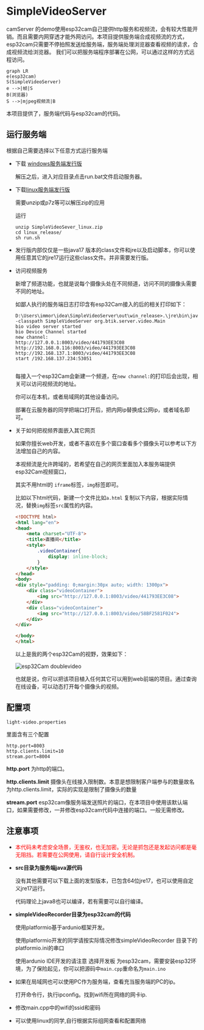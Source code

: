 # SimpleVideoServer

camServer 的demo使用esp32cam自己提供http服务和视频流，会有较大性能开销。而且需要内网穿透才能外网访问。本项目提供服务端合成视频流的方式，esp32cam只需要不停拍照发送给服务端，服务端处理浏览器查看视频的请求，合成视频流给浏览器。
我们可以把服务端程序部署在公网，可以通过这样的方式远程访问。

```mermaid
graph LR
e(esp32cam)
S(SimpleVideoServer)
e -->|帧|S
B(浏览器)
S -->|mjpeg视频流|B
```

本项目提供了，服务端代码与esp32cam的代码。



## 运行服务端

根据自己需要选择以下任意方式运行服务端

* 下载 [windows服务端发行版](https://gitcode.net/qq_26700087/simpleVideoServer/uploads/92abc011e3048b9401a204b4255c0a56/SimpleVideoSever_win.zip)

  解压之后，进入对应目录点击run.bat文件启动服务器。

* 下载[linux服务端发行版](https://gitcode.net/qq_26700087/simpleVideoServer/uploads/f6b8ffccef4cd8f271c0667a22c53fc3/SimpleVideoSever_linux.zip)

  需要unzip或p7z等可以解压zip的应用

  运行

  ```shell
  unzip SimpleVideoSever_linux.zip
  cd linux_release/
  sh run.sh
  ```

* 发行版内部仅仅是一些java17 版本的class文件和jre以及启动脚本，你可以使用任意其它的jre17运行这些class文件。并非需要发行版。

* 访问视频服务

  新增了频道功能，也就是说每个摄像头处在不同频道，访问不同的摄像头需要不同的地址。

  

  如鄙人执行的服务端日志打印含有esp32Cam接入的后的相关打印如下：

  ```
  D:\Users\immor\idea\SimpleVideoServer\out\win_release>.\jre\bin\java -classpath SimpleVideoServer org.btik.server.video.Main
  bio video server started
  bio Device Channel started
  new channel:
  http://127.0.0.1:8003/video/441793EE3C08
  http://192.168.0.116:8003/video/441793EE3C08
  http://192.168.137.1:8003/video/441793EE3C08
  start /192.168.137.234:53051
  
  
  ```

  每接入一个esp32Cam会新建一个频道，在`new channel:`的打印后会出现，相关可以访问视频流的地址。

  你可以在本机，或者局域网的其他设备访问。

  部署在云服务器的同学把端口打开后，把内网ip替换成公网ip，或者域名即可。

  

* 关于如何把视频界面嵌入其它网页

  如果你擅长web开发，或者不喜欢在多个窗口查看多个摄像头可以参考以下方法增加自己的内容。

  

  本视频流是允许跨域的，若希望在自己的网页里面加入本服务端提供esp32Cam视频窗口，

  其实不用html的 `iframe`标签，`img`标签即可。

  比如以下html代码，新建一个文件比如`a.html` 复制以下内容，根据实际情况，替换`img`标签`src`属性的内容。

  ```html
  <!DOCTYPE html>
  <html lang="en">
  <head>
      <meta charset="UTF-8">
      <title>直播间</title>
      <style>
          .videoContainer{
              display: inline-block;
          }
      </style>
  </head>
  <body>
  <div style="padding: 0;margin:30px auto; width: 1300px">
      <div class="videoContainer">
          <img src="http://127.0.0.1:8003/video/441793EE3C08">
      </div>
      <div class="videoContainer">
          <img src="http://127.0.0.1:8003/video/58BF2581F024">
      </div>
  </div>
  
  </body>
  </html>
  ```

  以上是我的两个esp32Cam的视野，效果如下：

  ![esp32Cam doublevideo](https://img-blog.csdnimg.cn/ca9e5e19fa5742b8a7c698845078e0ab.gif#pic_center)

  也就是说，你可以把该项目植入任何其它可以用到web前端的项目。通过查询在线设备，可以动态打开每个摄像头的视频。

  

## 配置项

`light-video.properties`

里面含有三个配置

```properties
http.port=8003
http.clients.limit=10
stream.port=8004
```

**http.port** 为http的端口。

**http.clients.limit** 摄像头在线接入限制数。本意是想限制客户端参与的数量故名为http.clients.limit，实际的实现是限制了摄像头的数量

**stream.port** esp32cam像服务端发送照片的端口，在本项目中使用该默认端口，如果需要修改，一并修改esp32cam代码中连接的端口。一般无需修改。



## 注意事项

* <span style="color:#f00">本代码未考虑安全场景，无鉴权，也无加密。无论是抓包还是发起访问都是毫无阻挡。若需要在公网使用，请自行设计安全机制。</span>

* **src目录为服务端java源代码**

  没有其他需要可以下载上面的发型版本，已包含64位jre17，也可以使用自定义jre17运行。

  代码理论上java8也可以编译，若有需要可以自行编译。

  

* **simpleVideoRecorder目录为esp32cam的代码**

  使用platformio基于ardunio框架开发。

  使用platformio开发的同学请按实际情况修改simpleVideoRecorder 目录下的platformio.ini的串口

  

  使用ardunio IDE开发的请注意 选择开发板 为esp32cam，需要安装esp32环境，为了保险起见，你可以把源码中`main.cpp`重命名为`main.ino`

  

* 如果在局域网也可以使用PC作为服务端，查看充当服务端的PC的ip。

  打开命令行，执行ipconfig。找到wifi所在网络的网卡ip.

  

* 修改main.cpp中的wifi的ssid和密码

  
  
* 可以使用linux的同学,自行根据实际组网查看和配置网络

  
  
  
